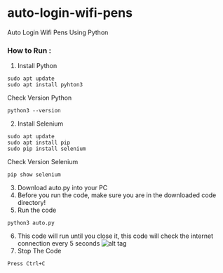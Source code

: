 # auto-login-wifi-pens
Auto Login Wifi Pens Using Python

### How to Run :
1. Install Python
```
sudo apt update
sudo apt install pyhton3
```
   Check Version Python
```
python3 --version
```
   
2. Install Selenium
```
sudo apt update
sudo apt install pip
sudo pip install selenium
```
   Check Version Selenium
```
pip show selenium
```

3. Download auto.py into your PC
4. Before you run the code, make sure you are in the downloaded code directory!
5. Run the code
```
python3 auto.py
```

6. This code will run until you close it, this code will check the internet connection every 5 seconds
   ![alt tag](https://github.com/fakry32/code/blob/main/Running_Code.png)
8. Stop The Code
```
Press Ctrl+C
```
